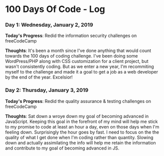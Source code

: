# 100 Days Of Code - Log

### Day 1: Wednesday, January 2, 2019

**Today's Progress**: Redid the information security challenges on freeCodeCamp

**Thoughts**: It's been a month since I've done anything that would count towards the 100 days of coding challenge. I've been doing some WordPress/PHP along with CSS customization for a client project, but wasn't consistently coding. But as we enter a new year, I'm recommiting myself to the challenge and made it a goal to get a job as a web developer by the end of the year. Excelsior!

### Day 2: Thursday, January 3, 2019

**Today's Progress**: Redid the quality assurance & testing challenges on freeCodeCamp

**Thoughts**: Sat down a wroye down my goal of becoming advanced in JavaScript. Keeping this goal in the forefront of my mind will help me stick to my promise to code at least an hour a day, even on those days when I'm feeling down. Surprisingly the hour goes by fast. I need to focus on the the quality of what I get done when I'm coding rather than quantity. Slowing down and actually assimilating the info will help me retain the information and contribute to my goal of becoming advanced in JS.

